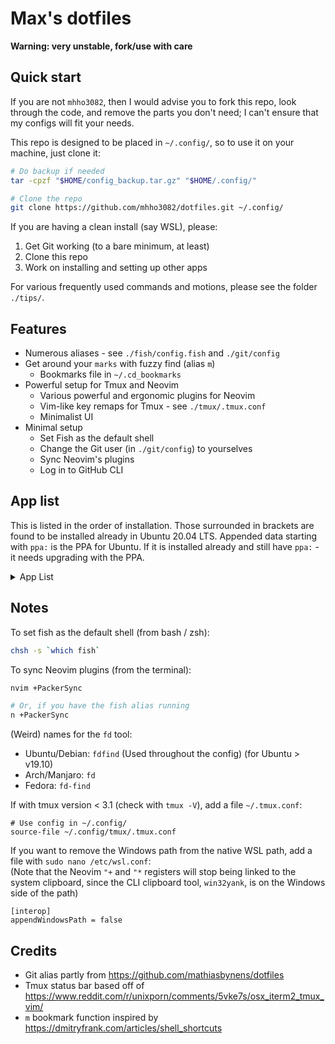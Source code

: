 # Max's dotfiles

**Warning: very unstable, fork/use with care**

## Quick start

If you are not `mhho3082`, then I would advise you to
fork this repo, look through the code, and remove the parts
you don't need; I can't ensure that my configs will fit your needs.

This repo is designed to be placed in `~/.config/`,
so to use it on your machine, just clone it:

```bash
# Do backup if needed
tar -cpzf "$HOME/config_backup.tar.gz" "$HOME/.config/"

# Clone the repo
git clone https://github.com/mhho3082/dotfiles.git ~/.config/
```

If you are having a clean install (say WSL), please:
1. Get Git working (to a bare minimum, at least)
2. Clone this repo
3. Work on installing and setting up other apps

For various frequently used commands and motions,
please see the folder `./tips/`.

## Features

* Numerous aliases - see `./fish/config.fish` and `./git/config`
* Get around your `marks` with fuzzy find (alias `m`)
  * Bookmarks file in `~/.cd_bookmarks`
* Powerful setup for Tmux and Neovim
  * Various powerful and ergonomic plugins for Neovim
  * Vim-like key remaps for Tmux - see `./tmux/.tmux.conf`
  * Minimalist UI
* Minimal setup
  * Set Fish as the default shell
  * Change the Git user (in `./git/config`) to yourselves
  * Sync Neovim's plugins
  * Log in to GitHub CLI

## App list

This is listed in the order of installation.
Those surrounded in brackets are found to be installed already in Ubuntu 20.04 LTS.
Appended data starting with `ppa:` is the PPA for Ubuntu.
If it is installed already and still have `ppa:` - it needs upgrading with the PPA.

<details>
<summary> App List </summary>

- (`tmux`)
- (`htop`)
- (`git`) (`ppa:git-core/ppa`)
- `unzip`
- `fish` (`ppa:fish-shell/release-3`)
- `exa` (`ppa:spvkgn/exa`)
- `fzf`
- `ripgrep`
- `fdfind`
- `gh` 
  ```
  $ sudo apt-key adv --keyserver keyserver.ubuntu.com --recv-key C99B11DEB97541F0
  $ sudo apt-add-repository https://cli.github.com/packages
  ```
- `nodejs`
  ```
  $ curl -fsSL https://deb.nodesource.com/setup_17.x | sudo -E bash -
  $ sudo apt-get install -y nodejs
  ```
- `npm`
- `python3-venv`
- `python3-pip`
- `neovim` (`ppa:neovim-ppa/stable`)
- `neovim` NodeJS module (`sudo npm install -g neovim`)
- (`pynvim`) Python module (`pip3 install --upgrade pynvim`)
- `clang`
- `clang-format`
- `llvm`
- `tldr` (`sudo npm install -g tldr`)

</details>

## Notes

To set fish as the default shell (from bash / zsh):

```bash
chsh -s `which fish`
```

To sync Neovim plugins (from the terminal):

```bash
nvim +PackerSync

# Or, if you have the fish alias running
n +PackerSync
```

(Weird) names for the `fd` tool:
- Ubuntu/Debian: `fdfind` (Used throughout the config) (for Ubuntu > v19.10)
- Arch/Manjaro: `fd`
- Fedora: `fd-find`

If with tmux version < 3.1 (check with `tmux -V`),
add a file `~/.tmux.conf`:

```tmux
# Use config in ~/.config/
source-file ~/.config/tmux/.tmux.conf
```

If you want to remove the Windows path from the native WSL path,
add a file with `sudo nano /etc/wsl.conf`:<br>
(Note that the Neovim `"+` and `"*` registers will stop being linked to the system clipboard,
since the CLI clipboard tool, `win32yank`, is on the Windows side of the path)

```
[interop]
appendWindowsPath = false
```

## Credits

- Git alias partly from
  https://github.com/mathiasbynens/dotfiles
- Tmux status bar based off of
  https://www.reddit.com/r/unixporn/comments/5vke7s/osx_iterm2_tmux_vim/
- `m` bookmark function inspired by
  https://dmitryfrank.com/articles/shell_shortcuts
